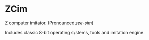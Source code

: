 # ZCim

Z computer imitator. (Pronounced *zee-sim*)

Includes classic 8-bit operating systems, tools and imitation engine.

